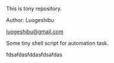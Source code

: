 This is tony repository.

Author: Luogeshibu

luogeshibu@gmail.com

Some tiny shell script for automation task.


fdsafdasfddasfdsafdas
